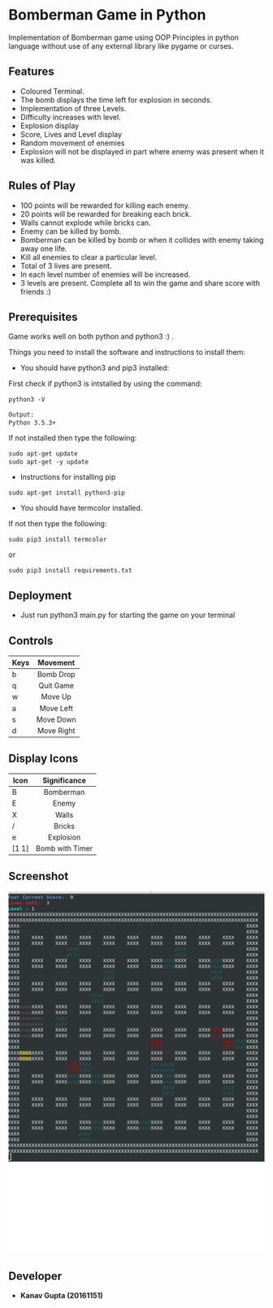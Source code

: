 # Bomberman Game in Python

  Implementation of Bomberman game using OOP Principles in python language without use of any external library like pygame or curses.


## Features

* Coloured Terminal.
* The bomb displays the time left for explosion in seconds.
* Implementation of three Levels.
* Difficulty increases with level.
* Explosion display
* Score, Lives and Level display
* Random movement of enemies
* Explosion will not be displayed in part where enemy was present when it was killed.

## Rules of Play 

* 100 points will be rewarded for killing each enemy.
* 20 points will be rewarded for breaking each brick.
* Walls cannot explode while bricks can.
* Enemy can be killed by bomb.
* Bomberman can be killed by bomb or when it collides with enemy taking away one life.
* Kill all enemies to clear a particular level.
* Total of 3 lives are present.
* In each level number of enemies will be increased.	
* 3 levels are present. Complete all to win the game and share score with friends :)

## Prerequisites

Game works well on both python and python3 :) . 

Things you need to install the software and instructions to install them:

* You should have python3 and pip3 installed:

First check if python3 is intstalled by using the command:

```
python3 -V
```

```
Output:
Python 3.5.3+
```

If not installed then type the following:

```
sudo apt-get update
sudo apt-get -y update
```

* Instructions for installing pip

```
sudo apt-get install python3-pip
```

* You should have termcolor installed.

If not then type the following:

```
sudo pip3 install termcolor
```
or 

```
sudo pip3 install requirements.txt
```


## Deployment

* Just run python3 main.py for starting the game on your terminal

## Controls

| Keys          | Movement      |
| ------------- |:-------------:|
| b             | Bomb Drop		|
| q 			| Quit Game 	|
| w             | Move Up       |
| a             | Move Left     |
| s             | Move Down     |
| d             | Move Right    |

## Display Icons

| Icon          | Significance    |    
| ------------- |:---------------:|
| B             | Bomberman		  |
| E 			| Enemy 		  |
| X             | Walls    		  |
| /             | Bricks	      |
| e             | Explosion       |
| [1 1]         | Bomb with Timer |    


## Screenshot

![alt text](./bmbmn.png)

## Developer

* **Kanav Gupta (20161151)**
